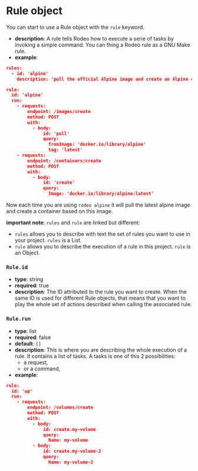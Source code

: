 # Rule object

You can start to use a Rule object with the `rule` keyword.

- **description**: A rule tells Rodeo how to execute a serie of tasks by invoking a simple command. You can thing a Rodeo rule as a GNU Make rule. 
- **example**:
```json
rules:
  - id: 'alpine'
    description: 'pull the official Alpine image and create an Alpine container'

rule:
  id: 'alpine'
  run:
    - requests:
        endpoint: /images/create
        method: POST
        with:
          - body:
              id: 'pull'
              query:
                fromImage: 'docker.io/library/alpine'
                tag: 'latest'
    - requests:
        endpoint: /containers/create
        method: POST
        with:
          - body:
              id: 'create'
              query:
                Image: 'docker.io/library/alpine:latest'
```

Now each time you are using `rodeo alpine` it will pull the latest alpine image and create a container based on this image.

**important note**: `rules` and `rule` are linked but different:
- `rules` allows you to describe with text the set of rules you want to use in your project. `rules` is a List.
- `rule` allows you to describe the execution of a rule in this project. `rule` is an Object.

### `Rule.id`

- **type**: string
- **required**: true
- **description**: The ID attributed to the rule you want to create. When the same ID is used for different Rule objects, that means that you want to play the whole set of actions described when calling the associated rule.

### `Rule.run`

- **type**: list
- **required**: false
- **default**: `[]`
- **description**: This is where you are describing the whole execution of a rule. It contains a list of tasks. A tasks is one of this 2 possibilities:
    - a request,
    - or a command,
- **example**:
```json
rule:
  id: 'up'
  run:
    - requests:
        endpoint: /volumes/create
        method: POST
        with:
          - body:
              id: create.my-volume
              query:
                Name: my-volume
          - body:
              id: create.my-volume-2
              query:
                Name: my-volume-2
```
